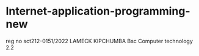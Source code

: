 # Internet-application-programming-new
reg no sct212-0151/2022
LAMECK KIPCHUMBA
Bsc Computer technology
2.2
